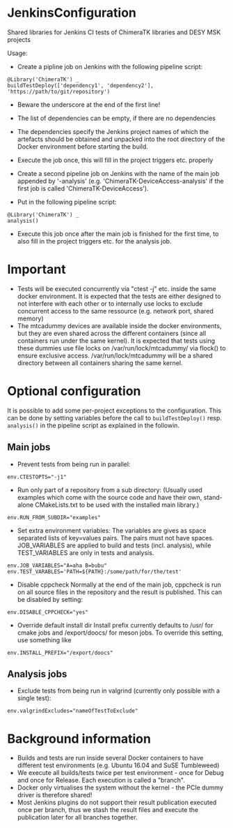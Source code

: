 # JenkinsConfiguration
Shared libraries for Jenkins CI tests of ChimeraTK libraries and DESY MSK projects

Usage:
 
  - Create a pipline job on Jenkins with the following pipeline script:
```
@Library('ChimeraTK') _
buildTestDeploy(['dependency1', 'dependency2'], 'https://path/to/git/repository')
```
  - Beware the underscore at the end of the first line!
  - The list of dependencies can be empty, if there are no dependencies
  - The dependencies specify the Jenkins project names of which the artefacts should be obtained and unpacked into
    the root directory of the Docker environment before starting the build.
  - Execute the job once, this will fill in the project triggers etc. properly

  - Create a second pipeline job on Jenkins with the name of the main job appended by '-analysis' (e.g. 'ChimeraTK-DeviceAccess-analysis' if the first job is called 'ChimeraTK-DeviceAccess').
  - Put in the following pipeline script:
```
@Library('ChimeraTK') _
analysis()
```
  - Execute this job once after the main job is finished for the first time, to also fill in the project triggers etc. for the analysis job.

# Important
 
  - Tests will be executed concurrently via "ctest -j" etc. inside the same docker environment. It is expected that the
    tests are either designed to not interfere with each other or to internally use locks to exclude concurrent access
    to the same ressource (e.g. network port, shared memory)
  - The mtcadummy devices are available inside the docker environments, but they are even shared across the different
    containers (since all containers run under the same kernel). It is expected that tests using these dummies use
    file locks on /var/run/lock/mtcadummy/<devicenode> via flock() to ensure exclusive access. /var/run/lock/mtcadummy
    will be a shared directory between all containers sharing the same kernel.

# Optional configuration

It is possible to add some per-project exceptions to the configuration. This can be done by setting variables before the call to `buildTestDeploy()` resp. `analysis()` in the pipeline script as explained in the followin.

## Main jobs
- Prevent tests from being run in parallel:
```
env.CTESTOPTS="-j1"
```

- Run only part of a repository from a sub directory:
  (Usually used examples which come with the source code and have their own, stand-alone CMakeLists.txt to be used with the installed main library.)
```
env.RUN_FROM_SUBDIR="examples"
```

- Set extra environment variables:
The variables are gives as space separated lists of key=values pairs. The pairs must not have spaces. JOB_VARIABLES are applied to build and tests (incl. analysis), while TEST_VARIABLES are only in tests and analysis.
```
env.JOB_VARIABLES="A=aha B=bubu"
env.TEST_VARABLES='PATH=${PATH}:/some/path/for/the/test'
```

- Disable cppcheck
Normally at the end of the main job, cppcheck is run on all source files in the repository and the result is published. This can be disabled by setting:
```
env.DISABLE_CPPCHECK="yes"
```

- Override default install dir
Install prefix currently defaults to /usr/ for cmake jobs and /export/doocs/ for meson jobs. To override this setting, use something like
```
env.INSTALL_PREFIX="/export/doocs"
```


## Analysis jobs
- Exclude tests from being run in valgrind (currently only possible with a single test):
```
env.valgrindExcludes="nameOfTestToExclude"
```

# Background information
 
 - Builds and tests are run inside several Docker containers to have different test environments (e.g. Ubuntu 16.04 and SuSE Tumbleweed)
 - We execute all builds/tests twice per test environment - once for Debug and once for Release. Each execution is
   called a "branch".
 - Docker only virtualises the system without the kernel - the PCIe dummy driver is therefore shared!
 - Most Jenkins plugins do not support their result publication executed once per branch, thus we stash the result files
   and execute the publication later for all branches together.
